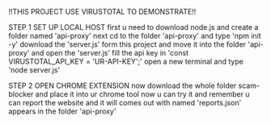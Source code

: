 !!THIS PROJECT USE VIRUSTOTAL TO DEMONSTRATE!!

STEP 1 SET UP LOCAL HOST
first u need to download node.js and create a folder named 'api-proxy'
next cd to the folder 'api-proxy' and type 'npm init -y'
download the 'server.js' form this project and move it into the folder 'api-proxy'
and open the 'server.js' fill the api key in 'const VIRUSTOTAL_API_KEY = 'UR-API-KEY';'
open a new terminal and type 'node server.js'

STEP 2 OPEN CHROME EXTENSION
now download the whole folder scam-blocker
and place it into ur chrome tool
now u can try it and remember u can report the website and it will comes out with named 'reports.json' appears in the folder 'api-proxy'
